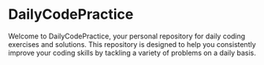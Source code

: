 # DailyCodePractice

Welcome to DailyCodePractice, your personal repository for daily coding exercises and solutions. This repository is designed to help you consistently improve your coding skills by tackling a variety of problems on a daily basis.
 
